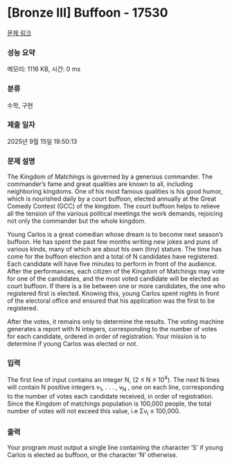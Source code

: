 # [Bronze III] Buffoon - 17530 

[문제 링크](https://www.acmicpc.net/problem/17530) 

### 성능 요약

메모리: 1116 KB, 시간: 0 ms

### 분류

수학, 구현

### 제출 일자

2025년 9월 15일 19:50:13

### 문제 설명

<p>The Kingdom of Matchings is governed by a generous commander. The commander’s fame and great qualities are known to all, including neighboring kingdoms. One of his most famous qualities is his good humor, which is nourished daily by a court buffoon, elected annually at the Great Comedy Contest (GCC) of the kingdom. The court buffoon helps to relieve all the tension of the various political meetings the work demands, rejoicing not only the commander but the whole kingdom.</p>

<p>Young Carlos is a great comedian whose dream is to become next season’s buffoon. He has spent the past few months writing new jokes and puns of various kinds, many of which are about his own (tiny) stature. The time has come for the buffoon election and a total of N candidates have registered. Each candidate will have five minutes to perform in front of the audience. After the performances, each citizen of the Kingdom of Matchings may vote for one of the candidates, and the most voted candidate will be elected as court buffoon. If there is a tie between one or more candidates, the one who registered first is elected. Knowing this, young Carlos spent nights in front of the electoral office and ensured that his application was the first to be registered.</p>

<p>After the votes, it remains only to determine the results. The voting machine generates a report with N integers, corresponding to the number of votes for each candidate, ordered in order of registration. Your mission is to determine if young Carlos was elected or not.</p>

### 입력 

 <p>The first line of input contains an integer N, (2 ≤ N ≤ 10<sup>4</sup>). The next N lines will contain N positive integers v<sub>1</sub>, . . . , v<sub>N</sub> , one on each line, corresponding to the number of votes each candidate received, in order of registration. Since the Kingdom of matchings population is 100,000 people, the total number of votes will not exceed this value, i.e Σv<sub>i</sub> ≤ 100,000.</p>

### 출력 

 <p>Your program must output a single line containing the character ‘S’ if young Carlos is elected as buffoon, or the character ‘N’ otherwise.</p>


